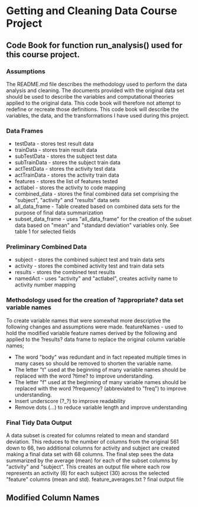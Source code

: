 # Getting and Cleaning Data Course Project
## Code Book for function run_analysis() used for this course project.

### Assumptions
The README.md file describes the methodology used to perform the data analysis and cleaning.
The documents provided with the original data set should be used to describe the variables and computational theories applied to the original data. This code book will therefore not attempt to redefine or recreate those definitions. This code book will describe the variables, the data, and the transformations I have used during this project.

### Data Frames 
 - testData - stores test result data  
 - trainData - stores train result data  
 - subTestData - stores the subject test data  
 - subTrainData - stores the subject train data  
 - actTestData - stores the activity test data  
 - actTrainData  - stores the activity train data  
 - features  - stores the list of features tested  
 - actlabel - stores the activity to code mapping  
 - combined_data - stores the final combined data set comprising the "subject", "activity" and "results" data sets  
 - all_data_frame -  Table created based on combined data sets for the purpose of final data summarization  
 - subset_data_frame - uses "all_data_frame" for the creation of the subset data based on "mean" and "standard deviation" variables only. See table 1 for selected fields   

### Preliminary Combined Data
 - subject - stores the combined subject test and train data sets
 - activity - stores the combined activity test and train data sets
 - results - stores the combined test results
 - namedAct - uses "activity" and "actlabel", creates activity name to activity number mapping

### Methodology used for the creation of ?appropriate? data set variable names 

To create variable names that were somewhat more descriptive the following changes and assumptions were made. 
featureNames - used to hold the modified variable feature names derived by the following and applied to the ?results? data frame to replace the original column variable names;
 - The word "body" was redundant and in fact repeated multiple times in many cases so should be removed to shorten the variable name.
 - The letter "t" used at the beginning of many variable names should be replaced with the word ?time? to improve understanding.
 - The letter "f" used at the beginning of many variable names should be replaced with the word ?frequency? (abbreviated to "freq") to improve understanding.
 - Insert underscore (?_?) to improve readability
 - Remove dots (...) to reduce variable length and improve understanding  

### Final Tidy Data Output
A data subset is created for columns related to mean and standard deviation. This reduces to the number of columns from the original 561 down to 66, two additional columns for activity and subject are created making a final data set with 68 columns.
The final step sees the data summarized by the average (mean) for each of the subset columns by "activity" and "subject". This creates an output file where each row represents an activity (6) for each subject (30) across the selected "feature" columns (mean and std).
feature_averages.txt ? final output file

## Modified Column Names


